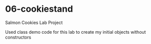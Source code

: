 # 06-cookiestand
Salmon Cookies Lab Project

Used class demo code for this lab to create my initial objects without constructors
